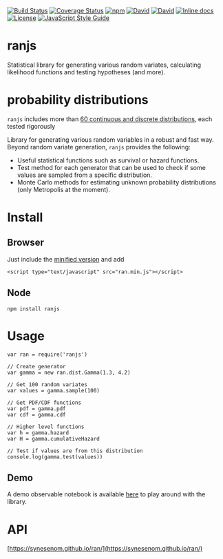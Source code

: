 [![Build Status](https://img.shields.io/travis/synesenom/ran/master.svg)](https://travis-ci.org/synesenom/ran)
[![Coverage Status](https://coveralls.io/repos/github/synesenom/ran/badge.svg?branch=master)](https://coveralls.io/github/synesenom/ran?branch=master)
[![npm](https://img.shields.io/npm/v/ranjs.svg)](https://www.npmjs.com/package/ranjs)
[![David](https://img.shields.io/david/synesenom/ranjs.svg)](https://david-dm.org/synesenom/ran)
[![David](https://img.shields.io/david/dev/synesenom/ranjs.svg)](https://david-dm.org/synesenom/ran)
[![Inline docs](http://inch-ci.org/github/synesenom/ran.svg?branch=master)](http://inch-ci.org/github/synesenom/ran)
[![License](https://img.shields.io/npm/l/ranjs.svg)](https://www.npmjs.com/package/ranjs)
[![JavaScript Style Guide](https://img.shields.io/badge/code_style-standard-brightgreen.svg)](https://standardjs.com)

# ranjs

Statistical library for generating various random variates, calculating likelihood functions and testing hypotheses (and more).


# probability distributions
`ranjs` includes more than [60 continuous and discrete distributions](https://synesenom.github.io/ran/#dist.Distribution), each tested rigorously

Library for generating various random variables in a robust and fast way. Beyond random variate generation, `ranjs` provides the following:  
- Useful statistical functions such as survival or hazard functions.  
- Test method for each generator that can be used to check if some values are sampled from a specific distribution.  
- Monte Carlo methods for estimating unknown probability distributions (only Metropolis at the moment).  


# Install
## Browser
Just include the [minified version](https://raw.githubusercontent.com/synesenom/ran/master/ran.min.js) and add

```
<script type="text/javascript" src="ran.min.js"></script>
```


## Node
```
npm install ranjs
```


# Usage
```
var ran = require('ranjs')

// Create generator
var gamma = new ran.dist.Gamma(1.3, 4.2)

// Get 100 random variates
var values = gamma.sample(100)

// Get PDF/CDF functions
var pdf = gamma.pdf
var cdf = gamma.cdf

// Higher level functions
var h = gamma.hazard
var H = gamma.cumulativeHazard

// Test if values are from this distribution
console.log(gamma.test(values))
```

## Demo
A demo observable notebook is available [here](https://beta.observablehq.com/@synesenom/ranjs-demo) to play around with the library.


# API
[https://synesenom.github.io/ran/](https://synesenom.github.io/ran/)